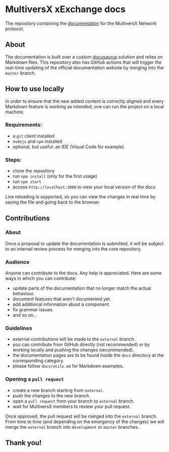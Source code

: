 # MultiversX xExchange docs

The repository containing the [documentation](https://docs.exchange.com) for the MultiversX Network protocol.

## About

The documentation is built over a custom [docusaurus](https://docusaurus.io/) solution and relies on Markdown files.
This repository also has GitHub actions that will trigger the real-time updating of the official documentation website by merging into the `master` branch.

## How to use locally

In order to ensure that the new added content is correctly aligned and every Markdown feature is working as intended, one can run the project on a local machine.

### Requirements:

- a `git` client installed
- `nodejs` and `npm` installed
- optional, but useful: an IDE (Visual Code for example)

### Steps:

- clone the repository
- run `npm install` (only for the first usage)
- run `npm start`
- access `http://localhost:3000` to view your local version of the docs

Live reloading is supported, so you can view the changes in real time by saving the file and going back to the browser.

## Contributions

### About

Once a proposal to update the documentation is submitted, it will be subject to an internal review process for merging into the core repository.

### Audience

Anyone can contribute to the docs. Any help is appreciated. Here are some ways in which you can contribute:

- update parts of the documentation that no longer match the actual behaviour.
- document features that aren't documented yet.
- add additional information about a component.
- fix grammar issues.
- and so on...

### Guidelines

- external contributions will be made to the `external` branch.
- you can contribute from GitHub directly (not recommended) or by working locally and pushing the changes (recommended).
- the documentation pages are to be found inside the `docs` directory at the corresponding category.
- please follow `docs/utils.md` for Markdown examples.

### Opening a `pull request`

- create a new branch starting from `external`.
- push the changes to the new branch.
- open a `pull request` from your branch to `external` branch.
- wait for MultiversX members to review your pull request.

Once approved, the pull request will be merged into the `external` branch. From time to time (and depending on the emergency of the changes) we will merge the `external` branch into `development` or `master` branches.

## **Thank you!**
